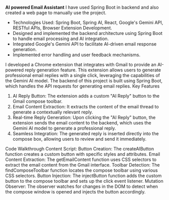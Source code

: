 **AI powered Email Assistant**
I have used Spring Boot in backend and also created a web page to manually use the project.
- Technologies Used: Spring Boot, Spring AI, React, Google's Gemini API, RESTful APIs, Browser Extension Development.
- Designed and implemented the backend architecture using Spring Boot to handle email processing and AI integration.
- Integrated Google's Gemini API to facilitate AI-driven email response generation.
- Implemented error handling and user feedback mechanisms.

I developed a Chrome extension that integrates with Gmail to provide an AI-powered reply generation feature. This extension allows users to generate professional email replies with a single click, leveraging the capabilities of the Gemini AI model. The backend of this project is built using Spring Boot, which handles the API requests for generating email replies.
Key Features
1. AI Reply Button: The extension adds a custom "AI Reply" button to the Gmail compose toolbar.
2. Email Content Extraction: It extracts the content of the email thread to generate a contextually relevant reply.
3. Real-time Reply Generation: Upon clicking the "AI Reply" button, the extension sends the email content to the backend, which uses the Gemini AI model to generate a professional reply.
4. Seamless Integration: The generated reply is inserted directly into the compose box, allowing users to review and send it immediately.

Code Walkthrough
Content Script:
Button Creation: The createAIButton function creates a custom button with specific styles and attributes.
Email Content Extraction: The getEmailContent function uses CSS selectors to extract the email content from the Gmail interface.
Toolbar Detection: The findComposeToolbar function locates the compose toolbar using various CSS selectors.
Button Injection: The injectButton function adds the custom button to the compose toolbar and sets up the click event listener.
Mutation Observer: The observer watches for changes in the DOM to detect when the compose window is opened and injects the button accordingly.
